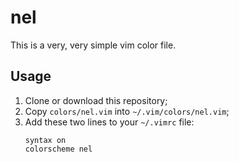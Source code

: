 # nel

This is a very, very simple vim color file.

## Usage

1. Clone or download this repository;
2. Copy `colors/nel.vim` into `~/.vim/colors/nel.vim`;
3. Add these two lines to your `~/.vimrc` file:
   ```
   syntax on
   colorscheme nel
   ```

